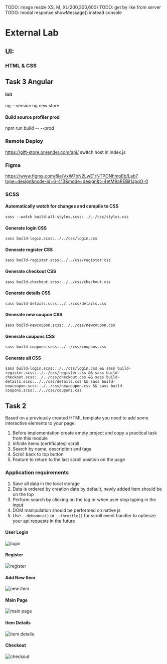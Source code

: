 TODO: image resize XS, M, XL(200,300,600)
TODO: get by like from server
TODO: modal response showMessage() instead console

# External Lab
## UI:
### HTML & CSS

## Task 3 Angular
#### Init
ng --version
ng new store

#### Build source profiler prod
npm run build -- --prod

### Remote Deploy
https://gift-store.onrender.com/api/
switch host in index.js


### Figma
https://www.figma.com/file/VxW7bN2LwE1rNTPONhmpEb/Lab?type=design&node-id=6-413&mode=design&t=4etM9aREBil1JpqO-0

### SCSS

#### Automatically watch for changes and compile to CSS
`sass --watch build-all-styles.scss:../../css/styles.css`

#### Generate login CSS
`sass build-login.scss:../../css/login.css`

#### Generate register CSS
`sass build-register.scss:../../css/register.css`

#### Generate checkout CSS
`sass build-checkout.scss:../../css/checkout.css`

#### Generate details CSS
`sass build-details.scss:../../css/details.css`

#### Generate new coupon CSS
`sass build-newcoupon.scss:../../css/newcoupon.css`

#### Generate coupons CSS
`sass build-coupons.scss:../../css/coupons.css`

#### Generate all CSS
`sass build-login.scss:../../css/login.css && sass build-register.scss:../../css/register.css && sass build-checkout.scss:../../css/checkout.css && sass build-details.scss:../../css/details.css && sass build-newcoupon.scss:../../css/newcoupon.css && sass build-coupons.scss:../../css/coupons.css`

## Task 2

Based on a previously created HTML template you need to add some  interactive elements to your page:
1. Before implementation create empty project and copy a practical task from this module
2. Infinite items (certificates) scroll
3. Search by name, description and tags
4. Scroll back to top button
5. Feature to return to the last scroll position on the page

### Application requirements

1. Save all data in the local storage
2. Data is ordered by creation date by default, newly added item should be on the top
3. Perform search by clicking on the tag or when user stop typing in the input
4. DOM manipulation should be performed on native js
5. Use `_.debounce()` or `_.throttle()` for scroll event handler to optimize your api requests in the future

#### User Login
![login](img/login.png "Login")

#### Register
![register](img/register.png "Register")

#### Add New Item
![new item](img/addnew.png "New Item")

#### Main Page
![main page](img/main.png "Main Page")

#### Item Details
![item details](img/details.png "Item Details")

#### Checkout
![checkout](img/checkout.png "Checkout")
